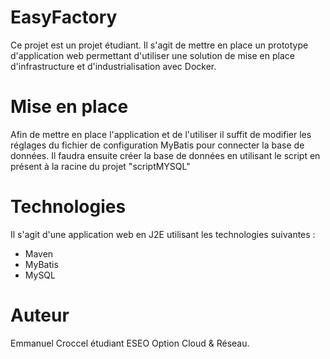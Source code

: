 # EasyFactory

Ce projet est un projet étudiant. Il s'agit de mettre en place un prototype d'application web permettant d'utiliser une solution de mise en place d'infrastructure et d'industrialisation avec Docker.

# Mise en place

Afin de mettre en place l'application et de l'utiliser il suffit de modifier les réglages du fichier de configuration MyBatis pour connecter la base de données.
Il faudra ensuite créer la base de données en utilisant le script en présent à la racine du projet "scriptMYSQL"


# Technologies

Il s'agit d'une application web en J2E utilisant les technologies suivantes :
* Maven
* MyBatis
* MySQL

# Auteur

Emmanuel Croccel étudiant ESEO Option Cloud & Réseau.




